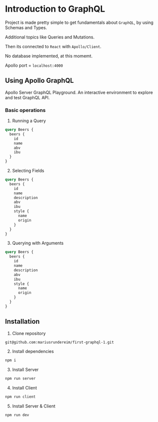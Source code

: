 # Introduction to GraphQL

Project is made pretty simple to get fundamentals about `GraphQL`, by using Schemas and Types.

Additional topics like Queries and Mutations.

Then its connected to `React` with `Apollo/Client`.

No database implemented, at this momemt.

Apollo port = `localhost:4000`

## Using Apollo GraphQL

Apollo Server GraphQL Playground.
An interactive environment to explore and test GraphQL API.

### Basic operations

1. Running a Query

```graphql
query Beers {
  beers {
    id
    name
    abv
    ibu
  }
}
```

2. Selecting Fields

```graphql
query Beers {
  beers {
    id
    name
    description
    abv
    ibu
    style {
      name
      origin
    }
  }
}
```

3. Querying with Arguments

```graphql
query Beers {
  beers {
    id
    name
    description
    abv
    ibu
    style {
      name
      origin
    }
  }
}
```

## Installation

1. Clone repository

```bash
git@github.com:mariusrundereim/first-graphql-1.git
```

2. Install dependencies

```bash
npm i
```

3. Install Server

```bash
npm run server
```

4. Install Client

```bash
npm run client
```

5. Install Server & Client

```bash
npm run dev
```
